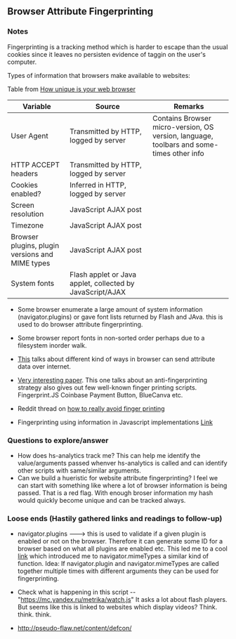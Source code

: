 ## Browser Attribute Fingerprinting

### Notes

Fingerprinting is a tracking method which is harder to escape than the usual cookies since it leaves no persisten evidence of taggin on the user's computer.

Types of information that browsers make available to websites:

Table from [How unique is your web browser](https://panopticlick.eff.org/static/browser-uniqueness.pdf)

| Variable                                        | Source                                                    | Remarks                                                                                             |
|-------------------------------------------------|-----------------------------------------------------------|-----------------------------------------------------------------------------------------------------|
| User Agent                                      | Transmitted by HTTP, logged by server                     | Contains   Browser   micro-version,   OS version,  language,  toolbars  and  some- times other info |
| HTTP ACCEPT headers                             | Transmitted by HTTP, logged by server                     |                                                                                                     |
| Cookies enabled?                                | Inferred in HTTP, logged by server                         |                                                                                                     |
| Screen resolution                               | JavaScript AJAX post                                      |                                                                                                     |
| Timezone                                        | JavaScript AJAX post                                      |                                                                                                     |
| Browser plugins, plugin versions and MIME types | JavaScript AJAX post                                      |                                                                                                     |
| System fonts                                    | Flash applet or Java applet, collected by JavaScript/AJAX |                                                                                                     |

- Some browser enumerate a large amount of system information (navigator.plugins) or gave font lists returned by Flash and JAva. this is used to do browser attribute fingerprinting.

- Some browser report fonts in non-sorted order perhaps due to a filesystem inorder walk.

- [This](https://multilogin.com/browser-fingerprinting-the-surveillance-you-can-t-stop/) talks about different kind of ways in browser can send attribute data over internet.

- [Very interesting paper](https://www.datenzone.de/blog/wp-content/uploads/2016/10/Disguised-Chromium-Browser-Robust-Browser-Flash-and-Canvas-Fingerprinting-Protection.pdf). This one talks about an anti-fingerprinting strategy also gives out few well-known finger printing scripts. Fingerprint.JS Coinbase Payment Button, BlueCanva etc.

- Reddit thread on [how to really avoid finger printing](https://www.reddit.com/r/privacy/comments/31zt8r/how_to_really_really_avoid_fingerprinting/)

- Fingerprinting using information in Javascript implementations [Link](https://cseweb.ucsd.edu/~kmowery/papers/js-fingerprinting.pdf)


### Questions to explore/answer

- How does hs-analytics track me?
This can help me identify the value/arguments passed whenver hs-analytics is called and can identify other scripts with same/similar arguments.
- Can we build a hueristic for website attribute fingerprinting?
I feel we can start with something like where a lot of browser information is being passed. That is a red flag. With enough broser information my hash would quickly become unique and can be tracked always.



### Loose ends (Hastily gathered links and readings to follow-up)
- navigator.plugins ---> this is used to validate if a given plugin is enabled or not on the browser. Therefore it can generate some ID for a browser based on what all plugins are enabled etc. This led me to a cool [link](http://www.howtocreate.co.uk/wrongWithIE/?chapter=navigator.plugins) which introduced me to navigator.mimeTypes a similar kind of function. Idea: If navigator.plugin and navigator.mimeTypes are called together multiple times with different arguments they can be used for fingerprinting.

- Check what is happening in this script -- "https://mc.yandex.ru/metrika/watch.js" It asks a lot about flash players. But seems like this is linked to websites which display videos? Think. think. think.


- http://pseudo-flaw.net/content/defcon/